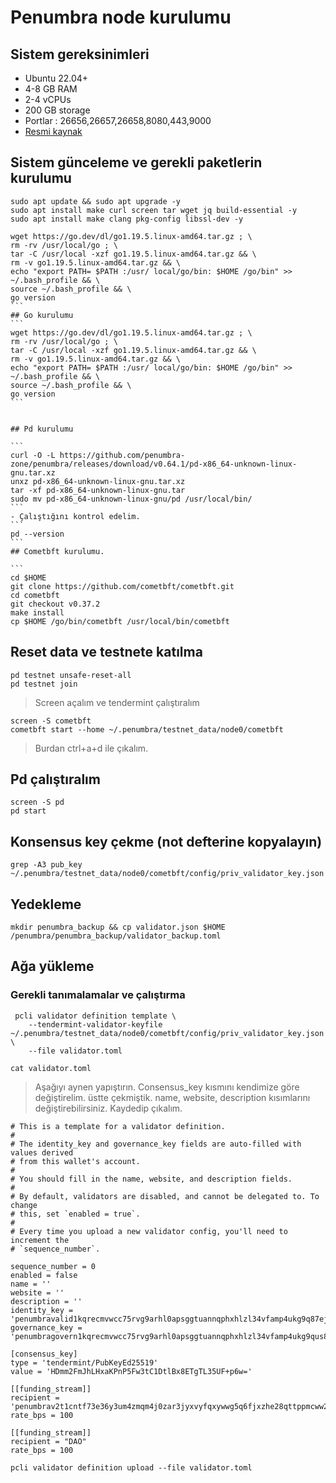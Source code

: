 # Penumbra node kurulumu
## Sistem gereksinimleri
 - Ubuntu 22.04+
 - 4-8 GB RAM
 - 2-4 vCPUs
 - 200 GB storage
 - Portlar : 26656,26657,26658,8080,443,9000
 - [Resmi kaynak](https://docs.github.com/en/get-started/writing-on-github/getting-started-with-writing-and-formatting-on-github/basic-writing-and-formatting-syntax)

## Sistem günceleme ve gerekli paketlerin kurulumu

```
sudo apt update && sudo apt upgrade -y
sudo apt install make curl screen tar wget jq build-essential -y 
sudo apt install make clang pkg-config libssl-dev -y
````
````
wget https://go.dev/dl/go1.19.5.linux-amd64.tar.gz ; \ 
rm -rv /usr/local/go ; \ 
tar -C /usr/local -xzf go1.19.5.linux-amd64.tar.gz && \ 
rm -v go1.19.5.linux-amd64.tar.gz && \ 
echo "export PATH= $PATH :/usr/ local/go/bin: $HOME /go/bin" >> ~/.bash_profile && \ 
source ~/.bash_profile && \ 
go version
```
## Go kurulumu
```
wget https://go.dev/dl/go1.19.5.linux-amd64.tar.gz ; \ 
rm -rv /usr/local/go ; \ 
tar -C /usr/local -xzf go1.19.5.linux-amd64.tar.gz && \ 
rm -v go1.19.5.linux-amd64.tar.gz && \ 
echo "export PATH= $PATH :/usr/ local/go/bin: $HOME /go/bin" >> ~/.bash_profile && \ 
source ~/.bash_profile && \ 
go version
```


## Pd kurulumu

```
curl -O -L https://github.com/penumbra-zone/penumbra/releases/download/v0.64.1/pd-x86_64-unknown-linux-gnu.tar.xz
unxz pd-x86_64-unknown-linux-gnu.tar.xz
tar -xf pd-x86_64-unknown-linux-gnu.tar
sudo mv pd-x86_64-unknown-linux-gnu/pd /usr/local/bin/
```
- Çalıştığını kontrol edelim.
```
pd --version
```
## Cometbft kurulumu.

```
cd $HOME 
git clone https://github.com/cometbft/cometbft.git 
cd cometbft 
git checkout v0.37.2 
make install 
cp $HOME /go/bin/cometbft /usr/local/bin/cometbft
````
## Reset data ve testnete katılma

```
pd testnet unsafe-reset-all
pd testnet join
```

> Screen açalım ve tendermint çalıştıralım
```
screen -S cometbft
cometbft start --home ~/.penumbra/testnet_data/node0/cometbft
```
> Burdan ctrl+a+d ile çıkalım.

## Pd çalıştıralım

```
screen -S pd
pd start
```
## Konsensus key çekme (not defterine kopyalayın)
```
grep -A3 pub_key ~/.penumbra/testnet_data/node0/cometbft/config/priv_validator_key.json
```
## Yedekleme

```
mkdir penumbra_backup && cp validator.json $HOME /penumbra/penumbra_backup/validator_backup.toml
````
## Ağa yükleme

### Gerekli tanımalamalar ve çalıştırma
```
 pcli validator definition template \
    --tendermint-validator-keyfile ~/.penumbra/testnet_data/node0/cometbft/config/priv_validator_key.json \
    --file validator.toml
```
```
cat validator.toml
```
> Aşağıyı aynen yapıştırın. Consensus_key kısmını kendimize göre değiştirelim. üstte çekmiştik. name, website, description kısımlarını değiştirebilirsiniz. Kaydedip çıkalım.
````
# This is a template for a validator definition.
#
# The identity_key and governance_key fields are auto-filled with values derived
# from this wallet's account.
#
# You should fill in the name, website, and description fields.
#
# By default, validators are disabled, and cannot be delegated to. To change
# this, set `enabled = true`.
#
# Every time you upload a new validator config, you'll need to increment the
# `sequence_number`.

sequence_number = 0
enabled = false
name = ''
website = ''
description = ''
identity_key = 'penumbravalid1kqrecmvwcc75rvg9arhl0apsggtuannqphxhlzl34vfamp4ukg9q87ejej'
governance_key = 'penumbragovern1kqrecmvwcc75rvg9arhl0apsggtuannqphxhlzl34vfamp4ukg9qus84v5'

[consensus_key]
type = 'tendermint/PubKeyEd25519'
value = 'HDmm2FmJhLHxaKPnP5Fw3tC1DtlBx8ETgTL35UF+p6w='

[[funding_stream]]
recipient = 'penumbrav2t1cntf73e36y3um4zmqm4j0zar3jyxvyfqxywwg5q6fjxzhe28qttppmcww2kunetdp3q2zywcakwv6tzxdnaa3sqymll2gzq6zqhr5p0v7fnfdaghrr2ru2uw78nkeyt49uf49q'
rate_bps = 100

[[funding_stream]]
recipient = "DAO"
rate_bps = 100
````

```
pcli validator definition upload --file validator.toml
```








